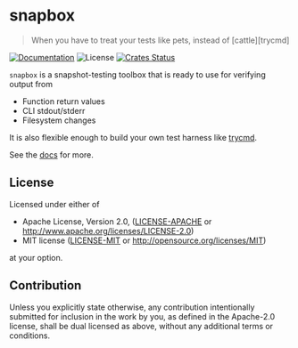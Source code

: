# snapbox

> When you have to treat your tests like pets, instead of [cattle][trycmd]

[![Documentation](https://img.shields.io/badge/docs-master-blue.svg)][Documentation]
![License](https://img.shields.io/crates/l/snapbox.svg)
[![Crates Status](https://img.shields.io/crates/v/snapbox.svg)](https://crates.io/crates/snapbox)

`snapbox` is a snapshot-testing toolbox that is ready to use for verifying output from
- Function return values
- CLI stdout/stderr
- Filesystem changes

It is also flexible enough to build your own test harness like [trycmd](https://crates.io/crates/trycmd).

See the [docs](http://docs.rs/snapbox) for more.

## License

Licensed under either of

 * Apache License, Version 2.0, ([LICENSE-APACHE](LICENSE-APACHE) or http://www.apache.org/licenses/LICENSE-2.0)
 * MIT license ([LICENSE-MIT](LICENSE-MIT) or http://opensource.org/licenses/MIT)

at your option.

## Contribution

Unless you explicitly state otherwise, any contribution intentionally
submitted for inclusion in the work by you, as defined in the Apache-2.0
license, shall be dual licensed as above, without any additional terms or
conditions.

[Crates.io]: https://crates.io/crates/snapbox
[Documentation]: https://docs.rs/snapbox

